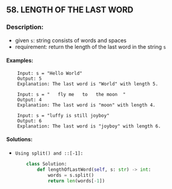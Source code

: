 ## 58. LENGTH OF THE LAST WORD

### Description:
-  given `s`: string consists of words and spaces
-  requirement: return the length of the last word in the string `s`

#### Examples:

```
    Input: s = "Hello World"
    Output: 5
    Explanation: The last word is "World" with length 5.

    Input: s = "   fly me   to   the moon  "
    Output: 4
    Explanation: The last word is "moon" with length 4.

    Input: s = "luffy is still joyboy"
    Output: 6
    Explanation: The last word is "joyboy" with length 6.
```

#### Solutions:

- `Using split() and ::[-1]:`

    ```py
        class Solution:
            def lengthOfLastWord(self, s: str) -> int:
                words = s.split()
                return len(words[-1])
    ```